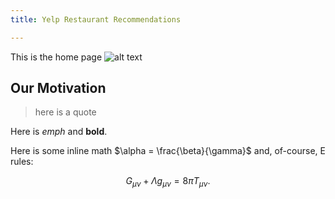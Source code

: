 ```yaml
---
title: Yelp Restaurant Recommendations

---
```


This is the home page
![alt text](http://www.practicevelocity.com/wp-content/uploads/2016/08/yelp2.png)


## Our Motivation


>here is a quote

Here is *emph* and **bold**.

Here is some inline math $\alpha = \frac{\beta}{\gamma}$ and, of-course, E rules:

$$ G_{\mu\nu} + \Lambda g_{\mu\nu}  = 8 \pi T_{\mu\nu} . $$
